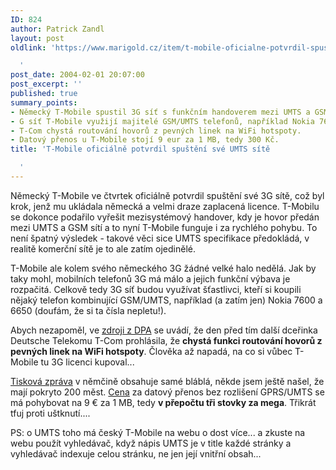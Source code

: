 ```yaml
---
ID: 824
author: Patrick Zandl
layout: post
oldlink: 'https://www.marigold.cz/item/t-mobile-oficialne-potvrdil-spusteni-sve-umts-site

  '
post_date: 2004-02-01 20:07:00
post_excerpt: ''
published: true
summary_points:
- Německý T-Mobile spustil 3G síť s funkčním handoverem mezi UMTS a GSM.
- G síť T-Mobile využijí majitelé GSM/UMTS telefonů, například Nokia 7600 a 6650.
- T-Com chystá routování hovorů z pevných linek na WiFi hotspoty.
- Datový přenos u T-Mobile stojí 9 eur za 1 MB, tedy 300 Kč.
title: 'T-Mobile oficiálně potvrdil spuštění své UMTS sítě

  '
---
```


<p>
Německý T-Mobile ve čtvrtek oficiálně potvrdil spuštění své 3G sítě, což byl krok, jenž mu ukládala německá a velmi draze zaplacená licence. T-Mobilu se dokonce podařilo vyřešit mezisystémový handover, kdy je hovor předán mezi UMTS a GSM sítí a to nyní T-Mobile funguje i za rychlého pohybu. To není špatný výsledek - takové věci sice UMTS specifikace předokládá, v realitě komerční sítě je to ale zatím ojedinělé. </p>

<p>
T-Mobile ale kolem svého německého 3G žádné velké halo nedělá. Jak by taky mohl, mobilních telefonů 3G má málo a jejich funkční výbava je rozpačitá. Celkově tedy 3G síť budou využívat šťastlivci, kteří si koupili nějaký telefon kombinující GSM/UMTS, například (a zatím jen) Nokia 7600 a 6650 (doufám, že si ta čísla nepletu!).</p>

<p>
Abych nezapoměl, ve <A href="http://www.expatica.com/source/site_article.asp?subchannel_id=52&amp;story_id=4189" target=_blank>zdroji z DPA</A> se uvádí, že den před tím další dceřinka Deutsche Telekomu T-Com prohlásila, že <STRONG>chystá funkci routování hovorů z pevných linek na WiFi hotspoty</STRONG>. Člověka až napadá, na co si vůbec T-Mobile tu 3G licenci kupoval... </p>

<p>
<A href="http://www.t-mobile.de/presse/1,1807,7790-_,00.html" target=_blank>Tisková zpráva</A> v němčině obsahuje samé bláblá, někde jsem ještě našel, že mají pokryto 200 měst. <A href="http://www.t-mobile.de/gprs-wunschoptionen/1,4125,4938-_,00.html" target=_blank>Cena</A> za datový přenos bez rozlišení GPRS/UMTS se má pohybovat na 9 &#8364; za 1 MB, tedy <STRONG>v přepočtu tři stovky za mega</STRONG>. Třikrát tfuj proti uštknutí....</p>

<p>
PS: o UMTS toho má český T-Mobile na webu o dost více... a zkuste na webu použít vyhledávač, když nápis UMTS je v title každé stránky a vyhledávač indexuje celou stránku, ne jen její vnitřní obsah...</p>